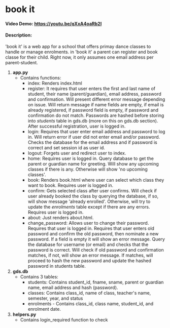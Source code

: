 # book it
#### Video Demo: https://youtu.be/qXxA4oaRb2I
#### Description:
'book it' is a web app for a school that offers primay dance classes to handle or manage enrolments. in 'book it' a parent can register and book classe for their child. Right now, it only assumes one email address per parent-student.

1. **app.py**
    - Contains functions:
        - index: Renders index.html
        - register: It requires that user enters the first and last name of student, their name (parent/guardian), email address, password and confirmation. Will present different error message depending on issue. Will return message if name fields are empty, if email is already registered, if password field is empty, if password and confirmation do not match. Passwords are hashed before storing into *students* table in gds.db (more on this on gds.db section). After successful registration, user is logged in.
        - login: Requires that user enter email address and password to log in. Will return error if user did not enter email and/or password. Checks the database for the email address and if password is correct and set session id as user id.
        - logout: Forgets user and redirect user to index.
        - home: Requires user is logged in. Query database to get the parent or guardian name for greeting. Will show any upcoming classes if there is any. Otherwise will show 'no upcoming classes'.
        - book: Renders book.html where user can select which class they want to book. Requires user is logged in.
        - confirm: Gets selected class after user confirms. Will check if user already booked the class by querying the database, if so, will show message 'already enrolled'. Otherwise, will try to update the *enrolments* table except if there are any errors. Requires user is logged in.
        - about: Just renders about.html.
        - change_password: Allows user to change their password. Requires that user is logged in. Requires that user enters old password and confirm the old password, then nominate a new password. If a field is empty it will show an error message. Query the database for username (or email) and checks that the password is correct. Will check if old password and confirmation matches, if not, will show an error message. If matches, will proceed to hash the new password and update the hashed password in students table.
2. **gds.db**
    - Contains 3 tables:
        - students: Contains student_id, fname, sname, parent or guardian name, email address and hash (password).
        - classes: Contains class_id, name of class, teacher's name, semester, year, and status
        - enrolments - Contains class_id, class name, student_id, and enrolment date.
3. **helpers.py**
    - Contains login_required function to check 




